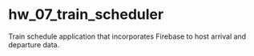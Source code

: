 # hw_07_train_scheduler
Train schedule application that incorporates Firebase to host arrival and departure data.